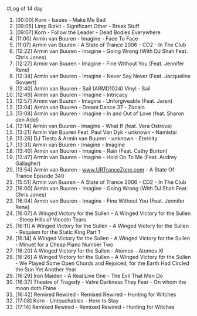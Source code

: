 #Log of 14 day

1. [00:00] Korn - Issues - Make Me Bad
1. [09:05] Limp Bizkit - Significant Other - Break Stuff
1. [09:07] Korn - Follow the Leader - Dead Bodies Everywhere
1. [11:00] Armin van Buuren - Imagine - Face To Face
1. [11:07] Armin van Buuren - A State of Trance 2006 - CD2 - In The Club
1. [12:22] Armin van Buuren - Imagine - Going Wrong (With DJ Shah Feat. Chris Jones)
1. [12:27] Armin van Buuren - Imagine - Fine Without You (Feat. Jennifer Rene)
1. [12:34] Armin van Buuren - Imagine - Never Say Never (Feat. Jacqueline Govaert)
1. [12:40] Armin van Buuren - Sail (ARMD1024) Vinyl - Sail
1. [12:49] Armin van Buuren - Imagine - Intricacy
1. [12:57] Armin van Buuren - Imagine - Unforgiveable (Feat. Jaren)
1. [13:04] Armin van Buuren - Dream Dance 37 - Zocalo
1. [13:08] Armin van Buuren - Imagine - In and Out of Love (feat. Sharon den Adel)
1. [13:14] Armin van Buuren - Imagine - What If (feat. Vera Ostrova)
1. [13:21] Armin Van Buuren Feat. Paul Van Dyk - unknown - Namistai
1. [13:26] DJ Tiesto & Armin van Buuren - unknown - Eternity
1. [13:31] Armin van Buuren - Imagine - Imagine
1. [13:40] Armin van Buuren - Imagine - Rain (Feat. Cathy Burton)
1. [13:47] Armin van Buuren - Imagine - Hold On To Me (Feat. Audrey Gallagher)
1. [13:54] Armin van Buuren - www.URTranceZone.com - A State Of Trance Episode 340
1. [15:51] Armin van Buuren - A State of Trance 2006 - CD2 - In The Club
1. [16:00] Armin van Buuren - Imagine - Going Wrong (With DJ Shah Feat. Chris Jones)
1. [16:04] Armin van Buuren - Imagine - Fine Without You (Feat. Jennifer Rene)
1. [16:07] A Winged Victory for the Sullen - A Winged Victory for the Sullen - Steep Hills of Vicodin Tears
1. [16:11] A Winged Victory for the Sullen - A Winged Victory for the Sullen - Requiem for the Static King Part 1
1. [16:14] A Winged Victory for the Sullen - A Winged Victory for the Sullen - Minuet for a Cheap Piano Number Two
1. [16:20] A Winged Victory for the Sullen - Atomos - Atomos XI
1. [16:26] A Winged Victory for the Sullen - A Winged Victory for the Sullen - We Played Some Open Chords and Rejoiced, for the Earth Had Circled the Sun Yet Another Year
1. [16:29] Iron Maiden - A Real Live One - The Evil That Men Do
1. [16:37] Theatre of Tragedy - Valve Darkness They Fear - On whom the moon doth Fhine
1. [16:42] Remixed Rewired - Remixed Rewired - Hunting for Witches
1. [17:08] Korn - Untouchables - Here to Stay
1. [17:14] Remixed Rewired - Remixed Rewired - Hunting for Witches
